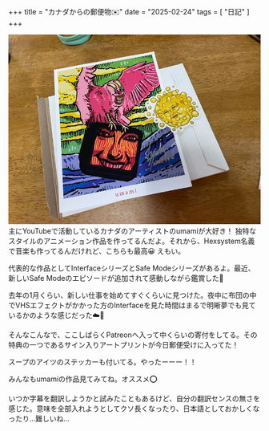 +++
title = "カナダからの郵便物✉️"
date = "2025-02-24"
tags = [
    "日記"
]
+++

![](2025-02-24.jpg)
主にYouTubeで活動しているカナダのアーティストのumamiが大好き！ 独特なスタイルのアニメーション作品を作ってるんだよ。それから、Hexsystem名義で音楽も作ってるんだけれど、こちらも最高😀 えもい。

代表的な作品としてInterfaceシリーズとSafe Modeシリーズがあるよ。最近、新しいSafe Modeのエピソードが追加されて感動しながら鑑賞した🥹

去年の1月くらい、新しい仕事を始めてすぐくらいに見つけた。夜中に布団の中でVHSエフェクトがかかった方のInterfaceを見た時間はまるで明晰夢でも見ているかのような感じだった☁️🛌

そんなこんなで、ここしばらくPatreonへ入って中くらいの寄付をしてる。その特典の一つであるサイン入りアートプリントが今日郵便受けに入ってた！

スープのアイツのステッカーも付いてる。やったーーー！！

みんなもumamiの作品見てみてね。オススメ⭕️

いつか字幕を翻訳しようかと試みたこともあるけど、自分の翻訳センスの無さを感じた。意味を全部入れようとしてクソ長くなったり、日本語としておかしくなったり…難しいね…